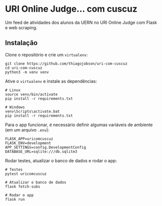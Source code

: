 # URI Online Judge... com cuscuz

Um feed de atividades dos alunos da UERN no URI Online Judge com Flask e web scraping.

## Instalação


Clone o repositório e crie um `virtualenv`:

```
git clone https://github.com/thiagojobson/uri-com-cuscuz
cd uri-com-cuscuz
python3 -m venv venv
```

Ative o `virtualenv` e instale as dependências:

```
# Linux
source venv/bin/activate
pip install -r requirements.txt

# Windows
venv\Scripts\activate.bat
pip install -r requirements.txt
```

Para o app funcionar, é necessário definir algumas variáveis de ambiente (em um arquivo `.env`):

```
FLASK_APP=uricomcuscuz
FLASK_ENV=development
APP_SETTINGS=config.DevelopmentConfig
DATABASE_URL=sqlite:///db.sqlite3
```

Rodar testes, atualizar o banco de dados e rodar o app:

```
# Testes
pytest uricomcuscuz

# Atualizar o banco de dados
flask fetch-subs

# Rodar o app
flask run
```
